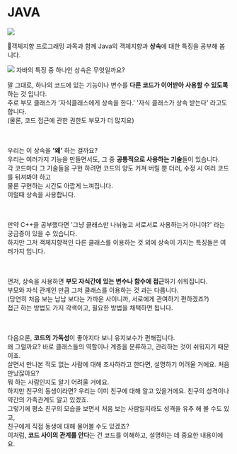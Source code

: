 # JAVA

<img src="https://img.shields.io/badge/java-007396?style=for-the-badge&logo=java&logoColor=white">

🔹객체지향 프로그래밍 과목과 함께 Java의 객체지향과 **상속**에 대한 특징을 공부해 봅니다.

<img src="https://img.shields.io/badge/java-007396?style=for-the-badge&logo=java&logoColor=white"> 자바의 특징 중 하나인 상속은 무엇일까요?

말 그대로, 하나의 코드에 있는 기능이나 변수를 **다른 코드가 이어받아 사용할 수 있도록** 하는 것 입니다.<br>
주로 부모 클래스가 '자식클래스에게 상속을 한다.' '자식 클래스가 상속 받는다' 라고도 합니다.<br>
(물론, 코드 접근에 관한 권한도 부모가 더 많지요)

<br><br>
우리는 이 상속을 **'왜'** 하는 걸까요?<br>
우리는 여러가지 기능을 만들면서도, 그 중 **공통적으로 사용하는 기술**들이 있습니다.<br>
각 코드마다 그 기술들을 구현 하려면 코드의 양도 커져 버릴 뿐 더러, 수정 시 여러 코드를 뒤져봐야 하고<br>
물론 구현하는 시간도 아깝게 느껴집니다.<br>
이럴때 상속을 사용합니다. 

<br><br>
만약 C++을 공부했다면 '그냥 클래스만 나눠놓고 서로서로 사용하는거 아니야?' 라는 궁금증이 있을 수 있습니다.<br>
하지만 그저 객체지향적인 다른 클래스를 이용하는 것 외에 상속이 가지는 특징들은 여러가지 입니다.<br>

<br><br>
먼저, 상속을 사용하면 **부모 자식간에 있는 변수나 함수에 접근**하기 쉬워집니다.<br>
부모와 자식 관계인 만큼 그저 클래스를 이용하는 것 과는 다릅니다.<br>
(당연히 처음 보는 남남 보다는 가까운 사이니까, 서로에게 관여하기 편하겠죠?)<br>
접근 하는 방법도 가지 각색이고, 필요한 방법을 채택하면 됩니다.

<br><br>
다음으론, **코드의 가독성**이 좋아지다 보니 유지보수가 편해집니다.<br>
왜 그럴까요? 바로 클래스들의 역할이나 계층을 분류하고, 관리하는 것이 쉬워지기 때문이죠.<br>
살면서 만나본 적도 없는 사람에 대해 조사하라고 한다면, 설명하기 어려울 거에요. 처음 만났잖아요?<br>
뭐 하는 사람인지도 알기 어려울 거에요.
<br>
하지만 친구의 동생이라면?
우리는 이미 친구에 대해 알고 있을거에요. 친구의 성격이나 약간의 가족관계도 알고 있겠죠.<br>
그렇기에 평소 친구의 모습을 보면서 처음 보는 사람일지라도 성격을 유추 해 볼 수도 있고,<br>
친구에게 직접 동생에 대해 물어볼 수도 있겠죠?<br>
이처럼, **코드 사이의 관계를 안다**는 건 코드를 이해하고, 설명하는 데 중요한 내용이에요.


